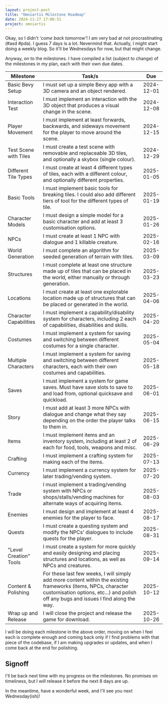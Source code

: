 ```yaml
---
layout: project-post
title: "Omniartis Milestone Roadmap"
date: 2024-11-27 17:06:51
project: omniartis
---
```


Okay, so I didn't *'come back tomorrow'*! I am very bad at not procrastinating (#asd #pda). I guess 7 days is a lot. Nevermind that. Actually, I might start doing a weekly blog. So it'll be Wednesdays for now, but that might change.

Anyway, on to the milestones. I have compiled a list (subject to change) of the milestones in my plan, each with their own due dates.

| Milestone              | Task/s                                                                                                                                                                                                  |    Due     |
|------------------------|---------------------------------------------------------------------------------------------------------------------------------------------------------------------------------------------------------|:----------:|
| Basic Bevy Setup       | I must set up a simple Bevy app with a 3D camera and an object rendered.                                                                                                                                | 2024-12-01 |
| Interaction Test       | I must implement an interaction with the 3D object that produces a visual change in the scene.                                                                                                          | 2024-12-08 |
| Player Movement        | I must implement at least forwards, backwards, and sideways movement for the player to move around the scene.                                                                                           | 2024-12-15 |
| Test Scene with Tiles  | I must create a test scene with removable and replaceable 3D tiles, and optionally a skybox (single colour).                                                                                            | 2024-12-29 |
| Different Tile Types   | I must create at least 4 different types of tiles, each with a different colour, and optionally different properties.                                                                                   | 2025-01-05 |
| Basic Tools            | I must implement basic tools for breaking tiles. I could also add different tiers of tool for the different types of tile.                                                                              | 2025-01-19 |
| Character Models       | I must design a simple model for a basic character and add at least 3 customisation options.                                                                                                            | 2025-01-26 |
| NPCs                   | I must create at least 1 NPC with dialogue and 1 killable creature.                                                                                                                                     | 2025-02-16 |
| World Generation       | I must complete an algorithm for seeded generation of terrain with tiles.                                                                                                                               | 2025-03-09 |
| Structures             | I must complete at least one structure made up of tiles that can be placed in the world, either manually or through generation.                                                                         | 2025-03-23 |
| Locations              | I must create at least one explorable location made up of structures that can be placed or generated in the world.                                                                                      | 2025-04-06 |
| Character Capabilities | I must implement a capability/disability system for characters, including 2 each of capabilities, disabilities and skills.                                                                              | 2025-04-20 |
| Costumes               | I must implement a system for saving and switching between different costumes for a single character.                                                                                                   | 2025-05-04 |
| Multiple Characters    | I must implement a system for saving and switching between different characters, each with their own costumes and capabilities.                                                                         | 2025-05-18 |
| Saves                  | I must implement a system for game saves. Must have save slots to save to and load from, optional quicksave and quickload.                                                                              | 2025-06-01 |
| Story                  | I must add at least 3 more NPCs with dialogue and change what they say depending on the order the player talks to them in.                                                                              | 2025-06-15 |
| Items                  | I must implement items and an inventory system, including at least 2 of each for food, tools, weapons and misc.                                                                                         | 2025-06-29 |
| Crafting               | I must implement a crafting system for making each of the items.                                                                                                                                        | 2025-07-13 |
| Currency               | I must implement a currency system for later trading/vending system.                                                                                                                                    | 2025-07-20 |
| Trade                  | I must implement a trading/vending system with NPCs or shops/stalls/vending machines for alternate ways of acquiring items.                                                                             | 2025-08-03 |
| Enemies                | I must design and implement at least 4 enemies for the player to face.                                                                                                                                  | 2025-08-17 |
| Quests                 | I must create a questing system and modify the NPCs' dialogues to include quests for the player.                                                                                                        | 2025-08-31 |
| "Level Creation" Tools | I must create a system for more quickly and easily designing and placing structures and locations, as well as NPCs and creatures.                                                                       | 2025-09-14 |
| Content & Polishing    | For these last few weeks, I will simply add more content within the existing frameworks (items, NPCs, character customisation options, etc...) and polish off any bugs and issues I find along the way. | 2025-10-12 |
| Wrap up and Release    | I will close the project and release the game for download.                                                                                                                                             | 2025-10-26 |

I will be doing each milestone in the above order, moving on when I feel each is complete enough and coming back only if I find problems with that piece of the codebase, if I am making upgrades or updates, and when I come back at the end for polishing.

## Signoff

I'll be back next time with my progress on the milestones. No promises on timeliness, but I *will* release it before the next 8 days are up.

In the meantime, have a wonderful week, and I'll see you next Wednesday(ish)!
